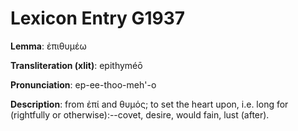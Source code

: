 # Lexicon Entry G1937

**Lemma**: ἐπιθυμέω

**Transliteration (xlit)**: epithyméō

**Pronunciation**: ep-ee-thoo-meh'-o

**Description**:
from ἐπί and θυμός; to set the heart upon, i.e. long for (rightfully or otherwise):--covet, desire, would fain, lust (after).
